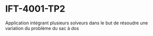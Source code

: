 # IFT-4001-TP2
Application intégrant plusieurs solveurs dans le but de résoudre une variation du problème du sac à dos



